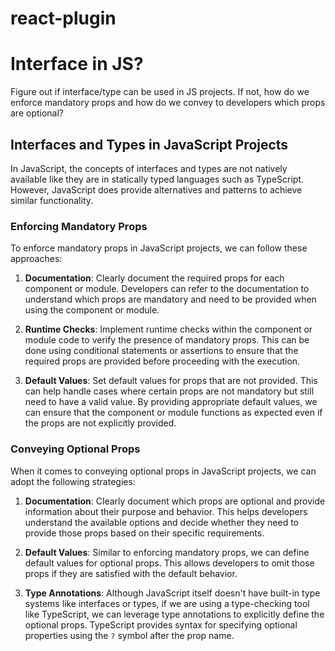 # react-plugin

# Interface in JS?

Figure out if interface/type can be used in JS projects. If not, how do we enforce mandatory props and how do we convey to developers which props are optional?

## Interfaces and Types in JavaScript Projects

In JavaScript, the concepts of interfaces and types are not natively available like they are in statically typed languages such as TypeScript. However, JavaScript does provide alternatives and patterns to achieve similar functionality.

### Enforcing Mandatory Props

To enforce mandatory props in JavaScript projects, we can follow these approaches:

1. **Documentation**: Clearly document the required props for each component or module. Developers can refer to the documentation to understand which props are mandatory and need to be provided when using the component or module.

2. **Runtime Checks**: Implement runtime checks within the component or module code to verify the presence of mandatory props. This can be done using conditional statements or assertions to ensure that the required props are provided before proceeding with the execution.

3. **Default Values**: Set default values for props that are not provided. This can help handle cases where certain props are not mandatory but still need to have a valid value. By providing appropriate default values, we can ensure that the component or module functions as expected even if the props are not explicitly provided.

### Conveying Optional Props

When it comes to conveying optional props in JavaScript projects, we can adopt the following strategies:

1. **Documentation**: Clearly document which props are optional and provide information about their purpose and behavior. This helps developers understand the available options and decide whether they need to provide those props based on their specific requirements.

2. **Default Values**: Similar to enforcing mandatory props, we can define default values for optional props. This allows developers to omit those props if they are satisfied with the default behavior.

3. **Type Annotations**: Although JavaScript itself doesn't have built-in type systems like interfaces or types, if we are using a type-checking tool like TypeScript, we can leverage type annotations to explicitly define the optional props. TypeScript provides syntax for specifying optional properties using the `?` symbol after the prop name.